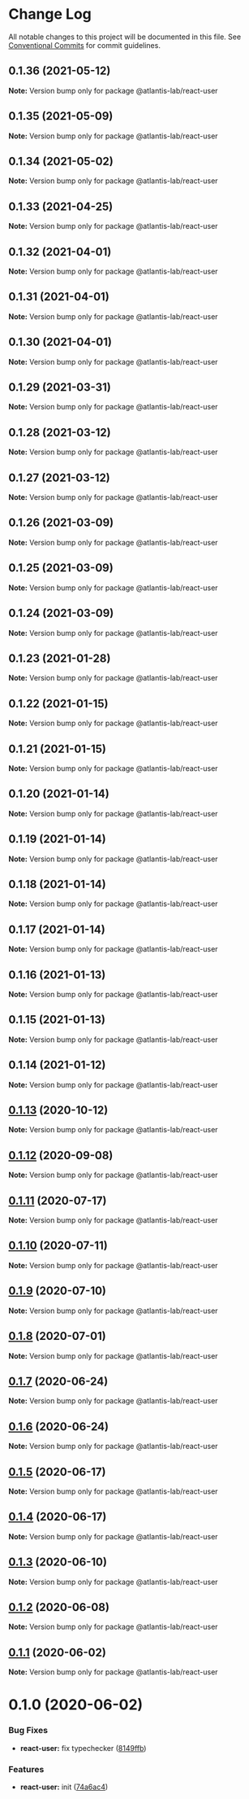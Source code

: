# Change Log

All notable changes to this project will be documented in this file.
See [Conventional Commits](https://conventionalcommits.org) for commit guidelines.

## 0.1.36 (2021-05-12)

**Note:** Version bump only for package @atlantis-lab/react-user





## 0.1.35 (2021-05-09)

**Note:** Version bump only for package @atlantis-lab/react-user





## 0.1.34 (2021-05-02)

**Note:** Version bump only for package @atlantis-lab/react-user





## 0.1.33 (2021-04-25)

**Note:** Version bump only for package @atlantis-lab/react-user





## 0.1.32 (2021-04-01)

**Note:** Version bump only for package @atlantis-lab/react-user





## 0.1.31 (2021-04-01)

**Note:** Version bump only for package @atlantis-lab/react-user





## 0.1.30 (2021-04-01)

**Note:** Version bump only for package @atlantis-lab/react-user





## 0.1.29 (2021-03-31)

**Note:** Version bump only for package @atlantis-lab/react-user





## 0.1.28 (2021-03-12)

**Note:** Version bump only for package @atlantis-lab/react-user





## 0.1.27 (2021-03-12)

**Note:** Version bump only for package @atlantis-lab/react-user





## 0.1.26 (2021-03-09)

**Note:** Version bump only for package @atlantis-lab/react-user





## 0.1.25 (2021-03-09)

**Note:** Version bump only for package @atlantis-lab/react-user





## 0.1.24 (2021-03-09)

**Note:** Version bump only for package @atlantis-lab/react-user





## 0.1.23 (2021-01-28)

**Note:** Version bump only for package @atlantis-lab/react-user





## 0.1.22 (2021-01-15)

**Note:** Version bump only for package @atlantis-lab/react-user





## 0.1.21 (2021-01-15)

**Note:** Version bump only for package @atlantis-lab/react-user





## 0.1.20 (2021-01-14)

**Note:** Version bump only for package @atlantis-lab/react-user





## 0.1.19 (2021-01-14)

**Note:** Version bump only for package @atlantis-lab/react-user





## 0.1.18 (2021-01-14)

**Note:** Version bump only for package @atlantis-lab/react-user





## 0.1.17 (2021-01-14)

**Note:** Version bump only for package @atlantis-lab/react-user





## 0.1.16 (2021-01-13)

**Note:** Version bump only for package @atlantis-lab/react-user





## 0.1.15 (2021-01-13)

**Note:** Version bump only for package @atlantis-lab/react-user





## 0.1.14 (2021-01-12)

**Note:** Version bump only for package @atlantis-lab/react-user





## [0.1.13](https://github.com/Atlantis-Lab/reactjs/compare/@atlantis-lab/react-user@0.1.12...@atlantis-lab/react-user@0.1.13) (2020-10-12)

**Note:** Version bump only for package @atlantis-lab/react-user





## [0.1.12](https://github.com/Atlantis-Lab/reactjs/compare/@atlantis-lab/react-user@0.1.11...@atlantis-lab/react-user@0.1.12) (2020-09-08)

**Note:** Version bump only for package @atlantis-lab/react-user





## [0.1.11](https://github.com/Atlantis-Lab/reactjs/compare/@atlantis-lab/react-user@0.1.10...@atlantis-lab/react-user@0.1.11) (2020-07-17)

**Note:** Version bump only for package @atlantis-lab/react-user





## [0.1.10](https://github.com/Atlantis-Lab/reactjs/compare/@atlantis-lab/react-user@0.1.9...@atlantis-lab/react-user@0.1.10) (2020-07-11)

**Note:** Version bump only for package @atlantis-lab/react-user





## [0.1.9](https://github.com/Atlantis-Lab/reactjs/compare/@atlantis-lab/react-user@0.1.8...@atlantis-lab/react-user@0.1.9) (2020-07-10)

**Note:** Version bump only for package @atlantis-lab/react-user





## [0.1.8](https://github.com/Atlantis-Lab/reactjs/compare/@atlantis-lab/react-user@0.1.7...@atlantis-lab/react-user@0.1.8) (2020-07-01)

**Note:** Version bump only for package @atlantis-lab/react-user





## [0.1.7](https://github.com/Atlantis-Lab/reactjs/compare/@atlantis-lab/react-user@0.1.6...@atlantis-lab/react-user@0.1.7) (2020-06-24)

**Note:** Version bump only for package @atlantis-lab/react-user





## [0.1.6](https://github.com/Atlantis-Lab/reactjs/compare/@atlantis-lab/react-user@0.1.5...@atlantis-lab/react-user@0.1.6) (2020-06-24)

**Note:** Version bump only for package @atlantis-lab/react-user





## [0.1.5](https://github.com/Atlantis-Lab/reactjs/compare/@atlantis-lab/react-user@0.1.4...@atlantis-lab/react-user@0.1.5) (2020-06-17)

**Note:** Version bump only for package @atlantis-lab/react-user





## [0.1.4](https://github.com/Atlantis-Lab/reactjs/compare/@atlantis-lab/react-user@0.1.3...@atlantis-lab/react-user@0.1.4) (2020-06-17)

**Note:** Version bump only for package @atlantis-lab/react-user





## [0.1.3](https://github.com/Atlantis-Lab/reactjs/compare/@atlantis-lab/react-user@0.1.2...@atlantis-lab/react-user@0.1.3) (2020-06-10)

**Note:** Version bump only for package @atlantis-lab/react-user





## [0.1.2](https://github.com/Atlantis-Lab/reactjs/compare/@atlantis-lab/react-user@0.1.1...@atlantis-lab/react-user@0.1.2) (2020-06-08)

**Note:** Version bump only for package @atlantis-lab/react-user





## [0.1.1](https://github.com/Atlantis-Lab/reactjs/compare/@atlantis-lab/react-user@0.1.0...@atlantis-lab/react-user@0.1.1) (2020-06-02)

**Note:** Version bump only for package @atlantis-lab/react-user

# 0.1.0 (2020-06-02)

### Bug Fixes

- **react-user:** fix typechecker ([8149ffb](https://github.com/Atlantis-Lab/reactjs/commit/8149ffb905ddd3b7d6636877e7ab597e34a73672))

### Features

- **react-user:** init ([74a6ac4](https://github.com/Atlantis-Lab/reactjs/commit/74a6ac446114e6709980dfb853e5715ad95218f1))
